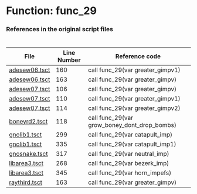 # Function: func_29 
### References in the original script files

#

| File | Line Number | Reference code |
| --- | --- | --- |
| [adesew06.tsct](../../../out/adesew06.tsct#L160) | 160 | call func_29(var greater_gimpv1) |
| [adesew06.tsct](../../../out/adesew06.tsct#L163) | 163 | call func_29(var greater_gimpv) |
| [adesew07.tsct](../../../out/adesew07.tsct#L106) | 106 | call func_29(var greater_gimpv) |
| [adesew07.tsct](../../../out/adesew07.tsct#L110) | 110 | call func_29(var greater_gimpv1) |
| [adesew07.tsct](../../../out/adesew07.tsct#L114) | 114 | call func_29(var greater_gimpv2) |
| [boneyrd2.tsct](../../../out/boneyrd2.tsct#L118) | 118 | call func_29(var grow_boney_dont_drop_bombs) |
| [gnolib1.tsct](../../../out/gnolib1.tsct#L299) | 299 | call func_29(var catapult_imp) |
| [gnolib1.tsct](../../../out/gnolib1.tsct#L335) | 335 | call func_29(var catapult_imp1) |
| [gnosnake.tsct](../../../out/gnosnake.tsct#L317) | 317 | call func_29(var neutral_imp) |
| [libarea3.tsct](../../../out/libarea3.tsct#L268) | 268 | call func_29(var bezerk_imp) |
| [libarea3.tsct](../../../out/libarea3.tsct#L345) | 345 | call func_29(var horn_impefs) |
| [raythird.tsct](../../../out/raythird.tsct#L163) | 163 | call func_29(var greater_gimpv) |
